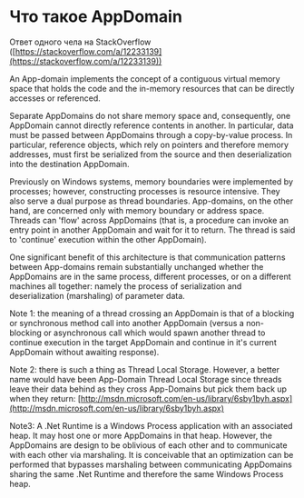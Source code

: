 # Что такое AppDomain

Ответ одного чела на StackOverflow ([https://stackoverflow.com/a/12233139](https://stackoverflow.com/a/12233139))

An App-domain implements the concept of a contiguous virtual memory space that holds the code and the in-memory resources that can be directly accesses or referenced.

Separate AppDomains do not share memory space and, consequently, one AppDomain cannot directly reference contents in another. In particular, data must be passed between AppDomains through a copy-by-value process. In particular, reference objects, which rely on pointers and therefore memory addresses, must first be serialized from the source and then deserialization into the destination AppDomain.

Previously on Windows systems, memory boundaries were implemented by processes; however, constructing processes is resource intensive. They also serve a dual purpose as thread boundaries. App-domains, on the other hand, are concerned only with memory boundary or address space. Threads can 'flow' across AppDomains (that is, a procedure can invoke an entry point in another AppDomain and wait for it to return. The thread is said to 'continue' execution within the other AppDomain).

One significant benefit of this architecture is that communication patterns between App-domains remain substantially unchanged whether the AppDomains are in the same process, different processes, or on a different machines all together: namely the process of serialization and deserialization (marshaling) of parameter data.

Note 1: the meaning of a thread crossing an AppDomain is that of a blocking or synchronous method call into another AppDomain (versus a non-blocking or asynchronous call which would spawn another thread to continue execution in the target AppDomain and continue in it's current AppDomain without awaiting response).

Note 2: there is such a thing as Thread Local Storage. However, a better name would have been App-Domain Thread Local Storage since threads leave their data behind as they cross App-Domains but pick them back up when they return: [http://msdn.microsoft.com/en-us/library/6sby1byh.aspx](http://msdn.microsoft.com/en-us/library/6sby1byh.aspx)

Note3: A .Net Runtime is a Windows Process application with an associated heap. It may host one or more AppDomains in that heap. However, the AppDomains are design to be oblivious of each other and to communicate with each other via marshaling. It is conceivable that an optimization can be performed that bypasses marshaling between communicating AppDomains sharing the same .Net Runtime and therefore the same Windows Process heap.